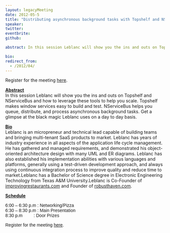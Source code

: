 ```yaml
---
layout: legacyMeeting
date: 2012-05-5
title: "Distributing asynchronous background tasks with Topshelf and NServiceBus"
speaker:
twitter:
eventbrite:
github:

abstract: In this session Leblanc will show you the ins and outs on Topshelf and NServiceBus and how to leverage these tools to help you scale. Topshelf makes window services easy to build and test. NServiceBus helps you queue, distribute, and process asynchronous background tasks. Get a glimpse at the black magic Leblanc uses on a day to day basis.

bio:
redirect_from:
  - /2012/04/
---
```


<p>Register for the meeting <a href="http://www.eventbrite.com/event/3368610605">here</a>.<br />
<strong><strong></strong></strong></p>
<p><strong><strong><span style="text-decoration: underline;">Abstract<br />
</span></strong></strong>In this session Leblanc will show you the ins and outs on Topshelf and NServiceBus and how to leverage these tools to help you scale. Topshelf makes window services easy to build and test. NServiceBus helps you queue, distribute, and process asynchronous background tasks. Get a glimpse at the black magic Leblanc uses on a day to day basis.<br />
<strong></strong></p>
<p><strong><span style="text-decoration: underline;">Bio<br />
</span></strong>Leblanc is an micropreneur and technical lead capable of building teams and bringing multi-tenant SaaS products to market. Leblanc has years of industry experience in all aspects of the application life cycle management. He has gathered and managed requirements, and demonstrated his object-oriented architecture design with many UML and ER diagrams. Leblanc has also established his implementation abilities with various languages and platforms, generally using a test-driven development approach, and always using continuous integration process to improve quality and reduce time to market.Leblanc has a Bachelor of Science degree in Electronic Engineering Technology from Texas A&amp;M University.Leblanc is Co-Founder of <a href="http://www.improvingrestaurants.com/">improvingrestaurants.com</a> and Founder of <a href="http://www.robusthaven.com/">robusthaven.com</a>.<br />
<span style="font-style: normal;"><strong></strong></span></p>
<p><span style="font-style: normal;"><strong><span style="text-decoration: underline;">Schedule</span></strong></span></p>
<p><span style="font-style: normal;"><span style="font-family: arial, helvetica, sans-serif;">6:00 &#8211; 6:30 p.m : Networking/Pizza<br />
</span><span style="font-family: arial, helvetica, sans-serif;">6:30 &#8211; 8:30 p.m : Main Presentation<br />
</span><span style="font-family: arial, helvetica, sans-serif;">8:30 p.m &nbsp; &nbsp; &nbsp; &nbsp; : Door Prizes<br />
</span></span></p>
<p><span style="font-family: arial, helvetica, sans-serif;">Register for the meeting&nbsp;<a href="http://www.eventbrite.com/event/3368610605">here</a>.</span></p>

